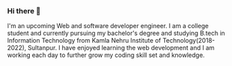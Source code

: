 ### Hi there 👋
I'm an upcoming Web and software developer engineer. 
I am a college student and currently pursuing my bachelor's degree and studying B.tech
in Information Technology from Kamla Nehru Institute of Technology(2018-2022), Sultanpur.
I have enjoyed learning the web development and I am working each day to further grow my coding skill set and knowledge.
<!--
**vijaygupta18/vijaygupta18** is a ✨ _special_ ✨ repository because its `README.md` (this file) appears on your GitHub profile.

Here are some ideas to get you started:

- 🔭 I’m currently working on 
- 🌱 I’m currently learning Machine Learning
- 👯 I’m looking to collaborate on ...
- 🤔 I’m looking for help with ...
- 💬 Ask me about ...
- 📫 How to reach me: ...
- 😄 Pronouns: ...
- ⚡ Fun fact: ...
-->
